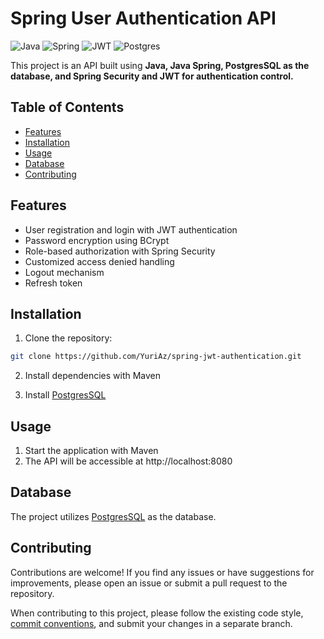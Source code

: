 # Spring User Authentication API

![Java](https://img.shields.io/badge/java-%23ED8B00.svg?style=for-the-badge&logo=openjdk&logoColor=white)
![Spring](https://img.shields.io/badge/spring-%236DB33F.svg?style=for-the-badge&logo=spring&logoColor=white)
![JWT](https://img.shields.io/badge/JWT-black?style=for-the-badge&logo=JSON%20web%20tokens)
![Postgres](https://img.shields.io/badge/postgres-%23316192.svg?style=for-the-badge&logo=postgresql&logoColor=white)


This project is an API built using **Java, Java Spring, PostgresSQL as the database, and Spring Security and JWT for authentication control.**

## Table of Contents

- [Features](#features)
- [Installation](#installation)
- [Usage](#usage)
- [Database](#database)
- [Contributing](#contributing)


## Features
* User registration and login with JWT authentication
* Password encryption using BCrypt
* Role-based authorization with Spring Security
* Customized access denied handling
* Logout mechanism
* Refresh token

## Installation

1. Clone the repository:

```bash
git clone https://github.com/YuriAz/spring-jwt-authentication.git
```

2. Install dependencies with Maven

3. Install [PostgresSQL](https://www.postgresql.org/)

## Usage

1. Start the application with Maven
2. The API will be accessible at http://localhost:8080

## Database
The project utilizes [PostgresSQL](https://www.postgresql.org/) as the database.

## Contributing

Contributions are welcome! If you find any issues or have suggestions for improvements, please open an issue or submit a pull request to the repository.

When contributing to this project, please follow the existing code style, [commit conventions](https://www.conventionalcommits.org/en/v1.0.0/), and submit your changes in a separate branch.
